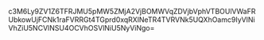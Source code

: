 c3M6Ly9ZV1Z6TFRJMU5pMW5ZMjA2VjBOMWVqZDVjbVphVTBOUlVWaFRUbkowUjFCNk1raFVRRGt4TGprd0xqRXlNeTR4TVRVNk5UQXhOamc9IyVlNiVhZiU5NCVlNSU4OCVhOSVlNiU5NyViNgo=
